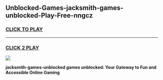 
## Unblocked-Games-jacksmith-games-unblocked-Play-Free-nngcz
<h3>
<a href="https://premium76.site?title=jacksmith-games-unblocked&ref=09A">CLICK TO PLAY</a></h3>
<hr>

<h3>
<a href="https://premium76.site?title=jacksmith-games-unblocked&ref=09A">CLICK 2 PLAY</a>
  
</h3>

<a href="https://premium76.site?title=jacksmith-games-unblocked&ref=09A"><img src="https://clearcache.store/games.png"></a>


**jacksmith-games-unblocked games unblocked: Your Gateway to Fun and Accessible Online Gaming**
